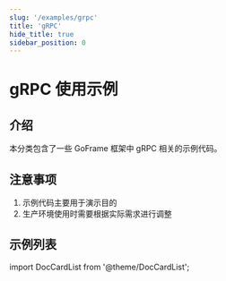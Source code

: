 ```yaml
---
slug: '/examples/grpc'
title: 'gRPC'
hide_title: true
sidebar_position: 0
---
```


# gRPC 使用示例

## 介绍

本分类包含了一些 GoFrame 框架中 gRPC 相关的示例代码。

## 注意事项

1. 示例代码主要用于演示目的
2. 生产环境使用时需要根据实际需求进行调整

## 示例列表

import DocCardList from '@theme/DocCardList';

<DocCardList />
